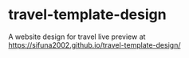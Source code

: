 # travel-template-design
A website design for travel
live preview at https://sifuna2002.github.io/travel-template-design/
